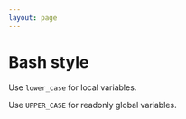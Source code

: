```yaml
---
layout: page
---
```


# Bash style

Use `lower_case` for local variables.

Use `UPPER_CASE` for readonly global variables.
